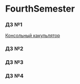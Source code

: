 # FourthSemester

### ДЗ №1

[Консольный какульлятор](https://github.com/rishat19/FourthSemester/tree/main/ConsoleCalculator)

### ДЗ №2

### ДЗ №3

### ДЗ №4
